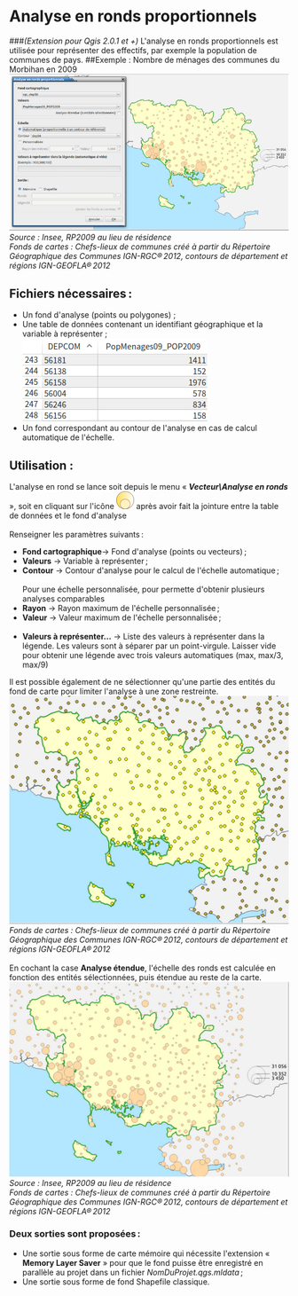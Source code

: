Analyse en ronds proportionnels
===================
###_(Extension pour Qgis 2.0.1 et +)_
L'analyse en ronds proportionnels est utilisée pour représenter des effectifs, par exemple la population de communes de pays.
##Exemple : Nombre de ménages des communes du Morbihan en 2009
![](https://raw.githubusercontent.com/LCacheux68224/ImagesForDoc/master/ProportionalCircles/ProportionalCircles1.png)<br>
_Source : Insee, RP2009 au lieu de résidence_<br>
_Fonds de cartes : Chefs-lieux de communes créé à partir du Répertoire Géographique des Communes IGN-RGC® 2012, contours de département et régions IGN-GEOFLA® 2012_
## Fichiers nécessaires :
* Un fond d'analyse (points ou polygones) ;
* Une table de données contenant un identifiant géographique et la variable à représenter ;<br>![](https://raw.githubusercontent.com/LCacheux68224/ImagesForDoc/master/ProportionalCircles/Table.png)
* Un fond correspondant au contour de l'analyse en cas de calcul automatique de l'échelle.
 
## Utilisation :
L'analyse en rond se lance soit depuis le menu « **_Vecteur\Analyse en ronds_** »,
soit en cliquant sur l'icône 
![](https://raw.githubusercontent.com/LCacheux68224/ImagesForDoc/master/ProportionalCircles/iconRonds.png) après avoir fait la jointure entre la table de données et le fond d'analyse<br><br>
Renseigner les paramètres suivants :
* **Fond cartographique**-> Fond d'analyse (points ou vecteurs) ;
* **Valeurs** -> Variable à représenter ;
* **Contour** -> Contour d'analyse pour le calcul de l'échelle automatique ;<br><br>
Pour une échelle personnalisée, pour permette d'obtenir plusieurs analyses comparables
* **Rayon** -> Rayon maximum de l'échelle personnalisée ;
* **Valeur** -> Valeur maximum de l'échelle personnalisée ;<br><br>
* **Valeurs à représenter…** -> Liste des valeurs à représenter dans la légende. Les valeurs sont à séparer par un point-virgule. Laisser vide pour obtenir une légende avec trois valeurs automatiques (max, max/3, max/9)

Il est possible également de ne sélectionner qu'une partie des entités du fond de carte pour limiter l'analyse à une zone restreinte.<br>
![](https://raw.githubusercontent.com/LCacheux68224/ImagesForDoc/master/ProportionalCircles/ProportionalCircles2.png)<br>
_Fonds de cartes : Chefs-lieux de communes créé à partir du Répertoire Géographique des Communes IGN-RGC® 2012, contours de département et régions IGN-GEOFLA® 2012_<br><br>
En cochant la case **Analyse étendue**, l'échelle des ronds est calculée en fonction des entités sélectionnées, puis étendue au reste de la carte.<br>
![](https://raw.githubusercontent.com/LCacheux68224/ImagesForDoc/master/ProportionalCircles/ProportionalCircles3.png)<br>
_Source : Insee, RP2009 au lieu de résidence_<br>
_Fonds de cartes : Chefs-lieux de communes créé à partir du Répertoire Géographique des Communes IGN-RGC® 2012, contours de département et régions IGN-GEOFLA® 2012_

### Deux sorties sont proposées : 
* Une sortie sous forme de carte mémoire qui nécessite l'extension « **Memory Layer Saver** » pour que le fond puisse être enregistré en parallèle au projet dans un fichier _NomDuProjet.qgs.mldata_ ;
* Une sortie sous forme de fond Shapefile classique.
